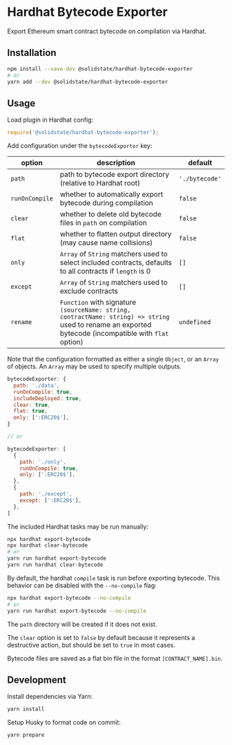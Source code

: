 # Hardhat Bytecode Exporter

Export Ethereum smart contract bytecode on compilation via Hardhat.

## Installation

```bash
npm install --save-dev @solidstate/hardhat-bytecode-exporter
# or
yarn add --dev @solidstate/hardhat-bytecode-exporter
```

## Usage

Load plugin in Hardhat config:

```javascript
require('@solidstate/hardhat-bytecode-exporter');
```

Add configuration under the `bytecodeExporter` key:

| option         | description                                                                                                                                            | default        |
| -------------- | ------------------------------------------------------------------------------------------------------------------------------------------------------ | -------------- |
| `path`         | path to bytecode export directory (relative to Hardhat root)                                                                                           | `'./bytecode'` |
| `runOnCompile` | whether to automatically export bytecode during compilation                                                                                            | `false`        |
| `clear`        | whether to delete old bytecode files in `path` on compilation                                                                                          | `false`        |
| `flat`         | whether to flatten output directory (may cause name collisions)                                                                                        | `false`        |
| `only`         | `Array` of `String` matchers used to select included contracts, defaults to all contracts if `length` is 0                                             | `[]`           |
| `except`       | `Array` of `String` matchers used to exclude contracts                                                                                                 | `[]`           |
| `rename`       | `Function` with signature `(sourceName: string, contractName: string) => string` used to rename an exported bytecode (incompatible with `flat` option) | `undefined`    |

Note that the configuration formatted as either a single `Object`, or an `Array` of objects. An `Array` may be used to specify multiple outputs.

```javascript
bytecodeExporter: {
  path: './data',
  runOnCompile: true,
  includeDeployed: true,
  clear: true,
  flat: true,
  only: [':ERC20$'],
}

// or

bytecodeExporter: [
  {
    path: './only',
    runOnCompile: true,
    only: [':ERC20$'],
  },
  {
    path: './except',
    except: [':ERC20$'],
  },
]
```

The included Hardhat tasks may be run manually:

```bash
npx hardhat export-bytecode
npx hardhat clear-bytecode
# or
yarn run hardhat export-bytecode
yarn run hardhat clear-bytecode
```

By default, the hardhat `compile` task is run before exporting bytecode. This behavior can be disabled with the `--no-compile` flag:

```bash
npx hardhat export-bytecode --no-compile
# or
yarn run hardhat export-bytecode --no-compile
```

The `path` directory will be created if it does not exist.

The `clear` option is set to `false` by default because it represents a destructive action, but should be set to `true` in most cases.

Bytecode files are saved as a flat bin file in the format `[CONTRACT_NAME].bin`.

## Development

Install dependencies via Yarn:

```bash
yarn install
```

Setup Husky to format code on commit:

```bash
yarn prepare
```
